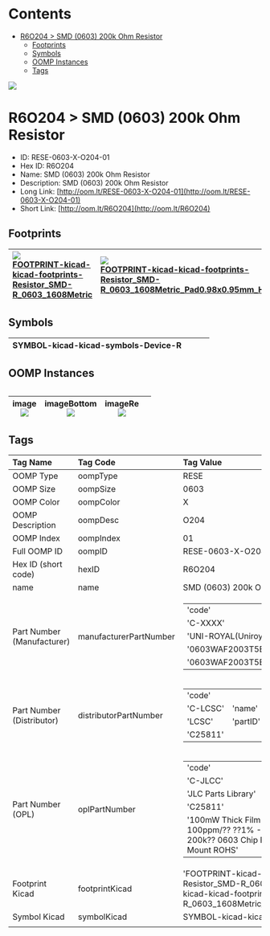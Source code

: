 



Contents
========

* [R6O204 > SMD (0603) 200k Ohm Resistor](#r6o204--smd-0603-200k-ohm-resistor)
	* [Footprints](#footprints)
	* [Symbols](#symbols)
	* [OOMP Instances](#oomp-instances)
	* [Tags](#tags)
  
![][im]
# R6O204 > SMD (0603) 200k Ohm Resistor

- ID: RESE-0603-X-O204-01
- Hex ID: R6O204
- Name: SMD (0603) 200k Ohm Resistor
- Description: SMD (0603) 200k Ohm Resistor
- Long Link: [http://oom.lt/RESE-0603-X-O204-01](http://oom.lt/RESE-0603-X-O204-01)
- Short Link: [http://oom.lt/R6O204](http://oom.lt/R6O204)

## Footprints
  

|[![](https://raw.githubusercontent.com/oomlout/oomlout_OOMP_eda_V2/FOOTPRINT/kicad/kicad-footprints/Resistor_SMD/R_0603_1608Metric/main/image_140.png)<br>FOOTPRINT-kicad-kicad-footprints-Resistor_SMD-R_0603_1608Metric](https://github.com/oomlout/oomlout_OOMP_eda_V2/FOOTPRINT/kicad/kicad-footprints/Resistor_SMD/R_0603_1608Metric/tree/main/)|[![](https://raw.githubusercontent.com/oomlout/oomlout_OOMP_eda_V2/FOOTPRINT/kicad/kicad-footprints/Resistor_SMD/R_0603_1608Metric_Pad0.98x0.95mm_HandSolder/main/image_140.png)<br>FOOTPRINT-kicad-kicad-footprints-Resistor_SMD-R_0603_1608Metric_Pad0.98x0.95mm_HandSolder](https://github.com/oomlout/oomlout_OOMP_eda_V2/FOOTPRINT/kicad/kicad-footprints/Resistor_SMD/R_0603_1608Metric_Pad0.98x0.95mm_HandSolder/tree/main/)|||
| :--- | :--- | :--- | :--- |

## Symbols
  

|![]()<br>SYMBOL-kicad-kicad-symbols-Device-R||||
| :--- | :--- | :--- | :--- |

## OOMP Instances
  

|||||
| :--- | :--- | :--- | :--- |
  

|image<br>[![](https://raw.githubusercontent.com/oomlout/oomlout_OOMP_parts_V2/RESE/0603/X/O204/01/main/image_140.jpg)](https://github.com/oomlout/oomlout_OOMP_parts_V2/RESE/0603/X/O204/01/tree/main/image.jpg)|imageBottom<br>[![](https://raw.githubusercontent.com/oomlout/oomlout_OOMP_parts_V2/RESE/0603/X/O204/01/main/image_BOTTOM_140.jpg)](https://github.com/oomlout/oomlout_OOMP_parts_V2/RESE/0603/X/O204/01/tree/main/image_BOTTOM.jpg)|imageRe<br>[![](https://raw.githubusercontent.com/oomlout/oomlout_OOMP_parts_V2/RESE/0603/X/O204/01/main/image_RE_140.jpg)](https://github.com/oomlout/oomlout_OOMP_parts_V2/RESE/0603/X/O204/01/tree/main/image_RE.jpg)||
| :---: | :---: | :---: | :---: |

## Tags
  

|Tag Name|Tag Code|Tag Value|
| :--- | :--- | :--- |
|OOMP Type|oompType|RESE|
|OOMP Size|oompSize|0603|
|OOMP Color|oompColor|X|
|OOMP Description|oompDesc|O204|
|OOMP Index|oompIndex|01|
|Full OOMP ID|oompID|RESE-0603-X-O204-01|
|Hex ID (short code)|hexID|R6O204|
|name|name|SMD (0603) 200k Ohm Resistor|
|Part Number (Manufacturer)|manufacturerPartNumber|<table><tr><td>'code'</td></tr><tr><td> 'C-XXXX'</td><td> 'name'</td></tr><tr><td> 'UNI-ROYAL(Uniroyal Elec)'</td><td> 'partID'</td></tr><tr><td> '0603WAF2003T5E'</td><td> 'partName'</td></tr><tr><td> '0603WAF2003T5E'</td></tr></table>|
|Part Number (Distributor)|distributorPartNumber|<table><tr><td>'code'</td></tr><tr><td> 'C-LCSC'</td><td> 'name'</td></tr><tr><td> 'LCSC'</td><td> 'partID'</td></tr><tr><td> 'C25811'</td></tr></table>|
|Part Number (OPL)|oplPartNumber|<table><tr><td>'code'</td></tr><tr><td> 'C-JLCC'</td><td> 'name'</td></tr><tr><td> 'JLC Parts Library'</td><td> 'partID'</td></tr><tr><td> 'C25811'</td><td> 'partName'</td></tr><tr><td> '100mW Thick Film Resistors 75V ??100ppm/?? ??1% -55??~+155?? 200k?? 0603  Chip Resistor - Surface Mount ROHS'</td></tr></table>|
|Footprint Kicad|footprintKicad|'FOOTPRINT-kicad-kicad-footprints-Resistor_SMD-R_0603_1608Metric', 'FOOTPRINT-kicad-kicad-footprints-Resistor_SMD-R_0603_1608Metric_Pad0.98x0.95mm_HandSolder'|
|Symbol Kicad|symbolKicad|SYMBOL-kicad-kicad-symbols-Device-R|
||||



[im]: image_450.jpg

